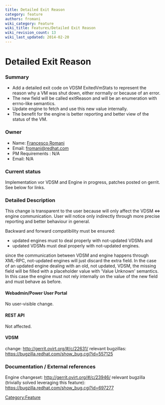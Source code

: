 ```yaml
---
title: Detailed Exit Reason
category: feature
authors: fromani
wiki_category: Feature
wiki_title: Features/Detailed Exit Reason
wiki_revision_count: 13
wiki_last_updated: 2014-02-20
---
```


# Detailed Exit Reason

### Summary

*   Add a detailed exit code on VDSM ExitedVmStats to represent the reason why a VM was shut down, either normally or because of an error.
*   The new field will be called exitReason and will be an enumeration with errno-like semantics.
*   Update engine to fetch and use this new value internally.
*   The benefit for the engine is better reporting and better view of the status of the VM.

### Owner

*   Name: [Francesco Romani](User:Fromani)
*   Email: <fromani@redhat.com>
*   PM Requirements : N/A
*   Email: N/A

### Current status

Implementation vor VDSM and Engine in progress, patches posted on gerrit. See below for links.

### Detailed Description

This change is transparent to the user because will only affect the VDSM <=> engine communication. User will notice only indirectly through more precise reporting and better behaviour in general.

Backward and forward compatibility must be ensured:

*   updated engines must to deal properly with not-updated VDSMs and
*   updated VDSMs must deal properly with not-updated engines.

since the communication between VDSM and engine happens through XML-RPC, not-updated engines will just discard the extra field. In the case of an updated engine dealing with an old, not updated, VDSM, the missing field will be filled with a placeholder value with 'Value Unknown' semantics. In this case the engine must not rely internally on the value of the new field and must behave as before.

#### Webadmin/Power User Portal

No user-visible change.

#### REST API

Not affected.

#### VDSM

change: <http://gerrit.ovirt.org/#/c/22631/> relevant bugzillas: <https://bugzilla.redhat.com/show_bug.cgi?id=557125>

### Documentation / External references

Engine changeset: <http://gerrit.ovirt.org/#/c/23946/> relevant bugzilla (trivially solved leveraging this feature): <https://bugzilla.redhat.com/show_bug.cgi?id=697277>

<Category:Feature>
